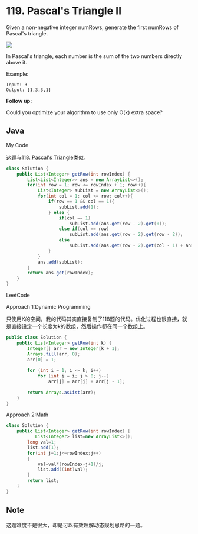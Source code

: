 # 119. Pascal's Triangle II

Given a non-negative integer numRows, generate the first numRows of Pascal's triangle.

![](https://upload.wikimedia.org/wikipedia/commons/0/0d/PascalTriangleAnimated2.gif)

In Pascal's triangle, each number is the sum of the two numbers directly above it.

Example:

```
Input: 3
Output: [1,3,3,1]
```

**Follow up:**

Could you optimize your algorithm to use only O(k) extra space?

## Java

My Code

这题与[118. Pascal's Triangle](https://leetcode.com/problems/pascals-triangle/)类似。

```java
class Solution {
    public List<Integer> getRow(int rowIndex) {
        List<List<Integer>> ans = new ArrayList<>();
        for(int row = 1; row <= rowIndex + 1; row++){
            List<Integer> subList = new ArrayList<>();
            for(int col = 1; col <= row; col++){
                if(row == 1 && col == 1){
                    subList.add(1);
                } else {
                    if(col == 1)
                        subList.add(ans.get(row - 2).get(0));
                    else if(col == row)
                        subList.add(ans.get(row - 2).get(row - 2));
                    else
                        subList.add(ans.get(row - 2).get(col - 1) + ans.get(row - 2).get(col - 2));
                }
            }
            ans.add(subList);
        }
        return ans.get(rowIndex);
    }
}
```

LeetCode 

Approach 1:Dynamic Programming

只使用K的空间，我的代码其实直接复制了118题的代码。优化过程也很直接，就是直接设定一个长度为k的数组，然后操作都在同一个数组上。

```java
public class Solution {
    public List<Integer> getRow(int k) {
        Integer[] arr = new Integer[k + 1];
        Arrays.fill(arr, 0);
        arr[0] = 1;
        
        for (int i = 1; i <= k; i++) 
            for (int j = i; j > 0; j--) 
                arr[j] = arr[j] + arr[j - 1];
        
        return Arrays.asList(arr);
    }
}
```

Approach 2:Math

```java
class Solution {
    public List<Integer> getRow(int rowIndex) {
           List<Integer> list=new ArrayList<>();
		long val=1;
		list.add(1);
		for(int j=1;j<=rowIndex;j++)
		{
			val=val*(rowIndex-j+1)/j;
			list.add((int)val);
		}
		return list;
    }
}
```

## Note

这题难度不是很大，却是可以有效理解动态规划思路的一题。